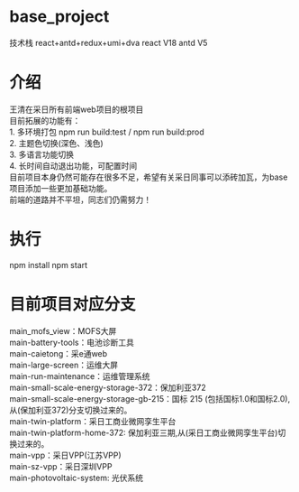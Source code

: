 # base_project
技术栈 react+antd+redux+umi+dva
react V18
antd V5

# 介绍
王清在采日所有前端web项目的根项目  
目前拓展的功能有：  
    1. 多环境打包 npm run build:test  / npm run build:prod  
    2. 主题色切换(深色、浅色)  
    3. 多语言功能切换  
    4. 长时间自动退出功能，可配置时间  
目前项目本身仍然可能存在很多不足，希望有关采日同事可以添砖加瓦，为base项目添加一些更加基础功能。  
前端的道路并不平坦，同志们仍需努力！  

# 执行
npm install
npm start

# 目前项目对应分支
main_mofs_view：MOFS大屏  
main-battery-tools：电池诊断工具  
main-caietong：采e通web  
main-large-screen：运维大屏  
main-run-maintenance：运维管理系统  
main-small-scale-energy-storage-372：保加利亚372  
main-small-scale-energy-storage-gb-215：国标 215 (包括国标1.0和国标2.0), 从(保加利亚372)分支切换过来的。  
main-twin-platform：采日工商业微网孪生平台  
main-twin-platform-home-372: 保加利亚三期,从(采日工商业微网孪生平台)切换过来的。  
main-vpp：采日VPP(江苏VPP)  
main-sz-vpp：采日深圳VPP  
main-photovoltaic-system: 光伏系统  